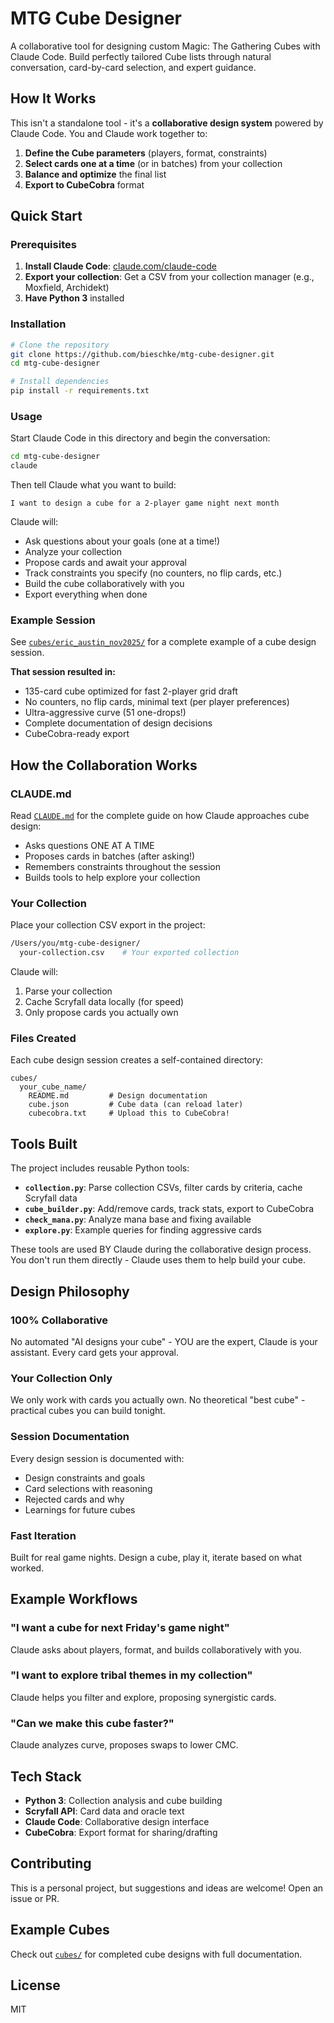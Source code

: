 # MTG Cube Designer

A collaborative tool for designing custom Magic: The Gathering Cubes with Claude Code. Build perfectly tailored Cube lists through natural conversation, card-by-card selection, and expert guidance.

## How It Works

This isn't a standalone tool - it's a **collaborative design system** powered by Claude Code. You and Claude work together to:

1. **Define the Cube parameters** (players, format, constraints)
2. **Select cards one at a time** (or in batches) from your collection
3. **Balance and optimize** the final list
4. **Export to CubeCobra** format

## Quick Start

### Prerequisites

1. **Install Claude Code**: [claude.com/claude-code](https://claude.com/claude-code)
2. **Export your collection**: Get a CSV from your collection manager (e.g., Moxfield, Archidekt)
3. **Have Python 3** installed

### Installation

```bash
# Clone the repository
git clone https://github.com/bieschke/mtg-cube-designer.git
cd mtg-cube-designer

# Install dependencies
pip install -r requirements.txt
```

### Usage

Start Claude Code in this directory and begin the conversation:

```bash
cd mtg-cube-designer
claude
```

Then tell Claude what you want to build:

```
I want to design a cube for a 2-player game night next month
```

Claude will:
- Ask questions about your goals (one at a time!)
- Analyze your collection
- Propose cards and await your approval
- Track constraints you specify (no counters, no flip cards, etc.)
- Build the cube collaboratively with you
- Export everything when done

### Example Session

See [`cubes/eric_austin_nov2025/`](cubes/eric_austin_nov2025/) for a complete example of a cube design session.

**That session resulted in:**
- 135-card cube optimized for fast 2-player grid draft
- No counters, no flip cards, minimal text (per player preferences)
- Ultra-aggressive curve (51 one-drops!)
- Complete documentation of design decisions
- CubeCobra-ready export

## How the Collaboration Works

### CLAUDE.md
Read [`CLAUDE.md`](CLAUDE.md) for the complete guide on how Claude approaches cube design:
- Asks questions ONE AT A TIME
- Proposes cards in batches (after asking!)
- Remembers constraints throughout the session
- Builds tools to help explore your collection

### Your Collection

Place your collection CSV export in the project:

```bash
/Users/you/mtg-cube-designer/
  your-collection.csv    # Your exported collection
```

Claude will:
1. Parse your collection
2. Cache Scryfall data locally (for speed)
3. Only propose cards you actually own

### Files Created

Each cube design session creates a self-contained directory:

```
cubes/
  your_cube_name/
    README.md         # Design documentation
    cube.json         # Cube data (can reload later)
    cubecobra.txt     # Upload this to CubeCobra!
```

## Tools Built

The project includes reusable Python tools:

- **`collection.py`**: Parse collection CSVs, filter cards by criteria, cache Scryfall data
- **`cube_builder.py`**: Add/remove cards, track stats, export to CubeCobra
- **`check_mana.py`**: Analyze mana base and fixing available
- **`explore.py`**: Example queries for finding aggressive cards

These tools are used BY Claude during the collaborative design process. You don't run them directly - Claude uses them to help build your cube.

## Design Philosophy

### 100% Collaborative
No automated "AI designs your cube" - YOU are the expert, Claude is your assistant. Every card gets your approval.

### Your Collection Only
We only work with cards you actually own. No theoretical "best cube" - practical cubes you can build tonight.

### Session Documentation
Every design session is documented with:
- Design constraints and goals
- Card selections with reasoning
- Rejected cards and why
- Learnings for future cubes

### Fast Iteration
Built for real game nights. Design a cube, play it, iterate based on what worked.

## Example Workflows

### "I want a cube for next Friday's game night"
Claude asks about players, format, and builds collaboratively with you.

### "I want to explore tribal themes in my collection"
Claude helps you filter and explore, proposing synergistic cards.

### "Can we make this cube faster?"
Claude analyzes curve, proposes swaps to lower CMC.

## Tech Stack

- **Python 3**: Collection analysis and cube building
- **Scryfall API**: Card data and oracle text
- **Claude Code**: Collaborative design interface
- **CubeCobra**: Export format for sharing/drafting

## Contributing

This is a personal project, but suggestions and ideas are welcome! Open an issue or PR.

## Example Cubes

Check out [`cubes/`](cubes/) for completed cube designs with full documentation.

## License

MIT
